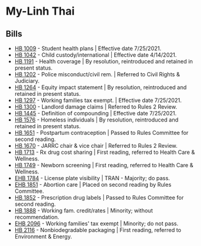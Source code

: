 # My-Linh Thai
## Bills
* [HB 1009](/bill/2021-22/hb/1009/) - Student health plans | Effective date 7/25/2021.
* [HB 1042](/bill/2021-22/hb/1042/) - Child custody/international | Effective date 4/14/2021.
* [HB 1191](/bill/2021-22/hb/1191/) - Health coverage | By resolution, reintroduced and retained in present status.
* [HB 1202](/bill/2021-22/hb/1202/) - Police misconduct/civil rem. | Referred to Civil Rights & Judiciary.
* [HB 1264](/bill/2021-22/hb/1264/) - Equity impact statement | By resolution, reintroduced and retained in present status.
* [HB 1297](/bill/2021-22/hb/1297/) - Working families tax exempt. | Effective date 7/25/2021.
* [HB 1300](/bill/2021-22/hb/1300/) - Landlord damage claims | Referred to Rules 2 Review.
* [HB 1445](/bill/2021-22/hb/1445/) - Definition of compounding | Effective date 7/25/2021.
* [HB 1576](/bill/2021-22/hb/1576/) - Homeless individuals | By resolution, reintroduced and retained in present status.
* [HB 1651](/bill/2021-22/hb/1651/) - Postpartum contraception | Passed to Rules Committee for second reading.
* [HB 1670](/bill/2021-22/hb/1670/) - JARRC chair & vice chair | Referred to Rules 2 Review.
* [HB 1713](/bill/2021-22/hb/1713/) - Rx drug cost sharing | First reading, referred to Health Care & Wellness.
* [HB 1749](/bill/2021-22/hb/1749/) - Newborn screening | First reading, referred to Health Care & Wellness.
* [EHB 1784](/bill/2021-22/ehb/1784/) - License plate visibility | TRAN - Majority; do pass.
* [EHB 1851](/bill/2021-22/ehb/1851/) - Abortion care | Placed on second reading by Rules Committee.
* [HB 1852](/bill/2021-22/hb/1852/) - Prescription drug labels | Passed to Rules Committee for second reading.
* [HB 1888](/bill/2021-22/hb/1888/) - Working fam. credit/rates | Minority; without recommendation.
* [EHB 2096](/bill/2021-22/ehb/2096/) - Working families' tax exempt | Minority; do not pass.
* [HB 2116](/bill/2021-22/hb/2116/) - Nonbiodegradable packaging | First reading, referred to Environment & Energy.
